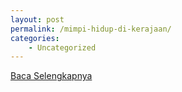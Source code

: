 ```yaml
---
layout: post
permalink: /mimpi-hidup-di-kerajaan/
categories:
    - Uncategorized
---
```


[Baca Selengkapnya](/03)